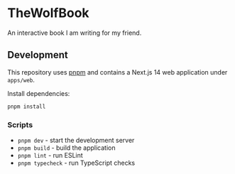 # TheWolfBook

An interactive book I am writing for my friend.

## Development

This repository uses [pnpm](https://pnpm.io) and contains a Next.js 14 web application under `apps/web`.

Install dependencies:

```bash
pnpm install
```

### Scripts

- `pnpm dev` - start the development server
- `pnpm build` - build the application
- `pnpm lint` - run ESLint
- `pnpm typecheck` - run TypeScript checks

